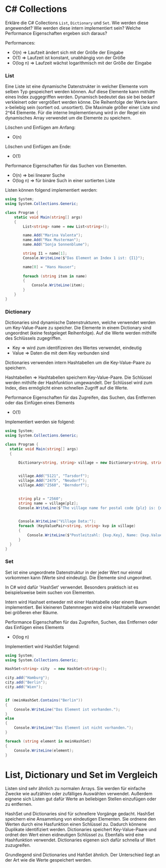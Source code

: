 # C# Collections

Erkläre die C# Collections `List`, `Dictionary` und `Set`. Wie werden diese angewendet? Wie werden diese intern implementiert sein? Welche Performance Eigenschaften ergeben sich daraus?

Performances:

- O(n) => Laufzeit ändert sich mit der Größe der Eingabe
- O(1) => Laufzeit ist konstant, unabhängig von der Größe
- O(log n) => Laufzeit wächst logarithmisch mit der Größe der Eingabe 

### List

Eine Liste ist eine dynamische Datenstrukter in welcher Elemente vom selben Typ gespeichert werden können. Auf diese Elemente kann mithilfe eines Index zuggegriffen werden. Dynamisch bedeutet das sie bei bedarf verkleinert oder vergrößert werden könne. Die Reihenfolge der Werte kann x-beliebig sein (sortiert od. unsortiert). Die Maximale größer einer Liste sind 2^64 Elemente.
Für die interne Implementierung wird in der Regel ein dynamisches Array verwendet um die Elemente zu speichern.

Löschen und Einfügen am Anfang:
- O(n)

Löschen und Einfügen am Ende:
- O(1)

Performance Eigenschaften für das Suchen von Elementen.
- O(n) => bei linearer Suche 
- O(log n) => für binäre Such in einer sortierten Liste 



Listen können folgend implementiert werden:
```C#
using System;
using System.Collections.Generic;

class Program {
    static void Main(string[] args)
    {
        List<string> name = new List<string>();

        name.Add("Marina Valenta");
        name.Add("Max Musterman");
        name.Add("Sonja Sonnenblume");

        string I1 = name[1]; 
        Console.WriteLine($"Das Element an Index 1 ist: {I1}");

        name[0] = "Hans Hauser";
        
        foreach (string item in name)
        {
            Console.WriteLine(item);
        }
    }
}

```
### Dictionary

Dictionaries sind dynamische Datenstrukturen, welche verwendet werden um Key-Value-Paare zu speicher. Die Elemente in einem Dictionary sind ungeordnet (keine festgeleget Reihenfolge). Auf die Werte werden mithilfe des Schlüssels zugegriffen. 
- Key => wird zum identifizeiren des Wertes verwendet, eindeutig 
- Value => Daten die mit dem Key verbunden sind 

Dictionaries verwenden intern Hashtabellen um die Key-Value-Paare zu speichern.

Hashtabellen => Hashtabellen speichern Key-Value-Paare. Die Schlüssel werden mithilfe der Hashfunktion umgewandelt. Der Schlüssel wird zum Index, dies ermöglicht einen schnellen Zugriff auf die Werte. 

Performance Eigenschaften für das Zugreifen, das Suchen, das Entfernen oder das Einfügen eines Elements
- O(1) 

  
Implementiert werden sie folgend:
```C#
using System;
using System.Collections.Generic;

class Program {
  static void Main(string[] args)
  {

      Dictionary<string, string> village = new Dictionary<string, string>();

     
      village.Add("5121", "Tarsdorf");
      village.Add("2475", "Neudorf");
      village.Add("2560", "Berndorf");

     
      string plz = "2560";
      string name = village[plz];
      Console.WriteLine($"The village name for postal code {plz} is: {name}");

      
      Console.WriteLine("Village Data:");
      foreach (KeyValuePair<string, string> kvp in village)
      {
          Console.WriteLine($"Postleitzahl: {kvp.Key}, Name: {kvp.Value}");
      }
  }
}
``` 


### Set

Set ist eine ungeordnete Datenstruktur in der jeder Wert nur einmal vorkommen kann (Werte sind eindeutig). Die Elemente sind ungeordnet. 

In C# wird dafür 'HashSet' verwendet. Besonders praktisch ist es beispielsweise beim suchen von Elementen.

Intern wird Hashset entweder mit einer Hashtabelle oder einem Baum implementiert. Bei kleineren Datenmnegen wird eine Hashtabelle verwendet bei größeren eher Bäume.

Performance Eigenschaften für das Zugreifen, Suchen, das Entfernen oder das Einfügen eines Elements
- O(log n) 
  


Implementiert wird HashSet folgend:
```C#
using System;
using System.Collections.Generic;

HashSet<string> city  = new HashSet<string>();

city.add("Hamburg");
city.add("Berlin");
city.add("Wien");


if (meinHashSet.Contains("Berlin"))
{
    Console.WriteLine("Das Element ist vorhanden.");
}
else
{
    Console.WriteLine("Das Element ist nicht vorhanden.");
}

foreach (string element in meinHashSet)
{
    Console.WriteLine(element);
}
```

# List, Dictionary und Set im Vergleich 

Listen sind sehr ähnlich zu normalen Arrays. Sie werden für einfache Zwecke wie aufzählen oder zufälliges Auswählen verwendet. Außerdem eignene sich Listen gut dafür Werte an beliebigen Stellen einzufügen oder zu entfernen.

HashSet und Dictionaries sind für schnellere Vorgänge gedacht. 
HashSet speichern eine Ansammlung von eindeutigen Elementen. Sie ordnene den Werten durch eine Hasfunktion einen Schlüssel zu. Dadurch könnene Duplikate identifiziert werden. 
Dictionaries speichert Key-Value-Paare und ordnet den Wert einen eidneutigen Schlüssel zu. Ebenfalls wird eine Hashfunktion verwendet. Dictionaries eigenen sich dafür schnella uf Wert zuzugreifen. 

Grundlegend sind Dictionaries und HahSet ähnlich. Der Unterschied liegt an der Art wie die Werte gespeichert werden.